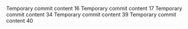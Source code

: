 Temporary commit content 16
Temporary commit content 17
Temporary commit content 34
Temporary commit content 39
Temporary commit content 40
